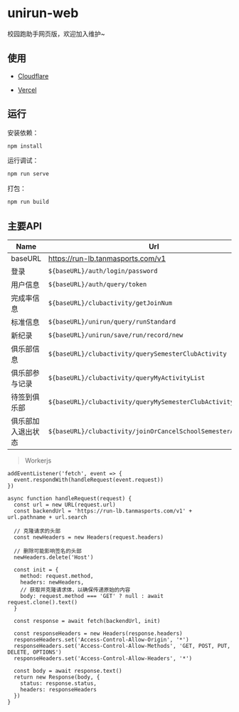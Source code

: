# unirun-web

校园跑助手网页版，欢迎加入维护~

## 使用

- [Cloudflare](https://unirun.pages.dev)

- [Vercel](https://unirun.vercel.app)


## 运行

安装依赖：

```bash
npm install
```

运行调试：

```bash
npm run serve
```

打包：

```bash
npm run build
```

## 主要API

| Name |Url |
| -------- | -------- |
| baseURL | https://run-lb.tanmasports.com/v1 |
| 登录 | `${baseURL}/auth/login/password` |
| 用户信息 | `${baseURL}/auth/query/token` |
| 完成率信息 | `${baseURL}/clubactivity/getJoinNum` |
| 标准信息 | `${baseURL}/unirun/query/runStandard` |
| 新纪录 | `${baseURL}/unirun/save/run/record/new` |
| 俱乐部信息 | `${baseURL}/clubactivity/querySemesterClubActivity` |
| 俱乐部参与记录 | `${baseURL}/clubactivity/queryMyActivityList` |
| 待签到俱乐部 | `${baseURL}/clubactivity/queryMySemesterClubActivity` |
| 俱乐部加入退出状态 | `${baseURL}/clubactivity/joinOrCancelSchoolSemesterActivity` |

> Workerjs

```
addEventListener('fetch', event => {
  event.respondWith(handleRequest(event.request))
})

async function handleRequest(request) {
  const url = new URL(request.url)
  const backendUrl = 'https://run-lb.tanmasports.com/v1' + url.pathname + url.search

  // 克隆请求的头部
  const newHeaders = new Headers(request.headers)

  // 删除可能影响签名的头部
  newHeaders.delete('Host')

  const init = {
    method: request.method,
    headers: newHeaders,
    // 获取并克隆请求体，以确保传递原始的内容
    body: request.method === 'GET' ? null : await request.clone().text()
  }

  const response = await fetch(backendUrl, init)

  const responseHeaders = new Headers(response.headers)
  responseHeaders.set('Access-Control-Allow-Origin', '*')
  responseHeaders.set('Access-Control-Allow-Methods', 'GET, POST, PUT, DELETE, OPTIONS')
  responseHeaders.set('Access-Control-Allow-Headers', '*')

  const body = await response.text()
  return new Response(body, {
    status: response.status,
    headers: responseHeaders
  })
}
```